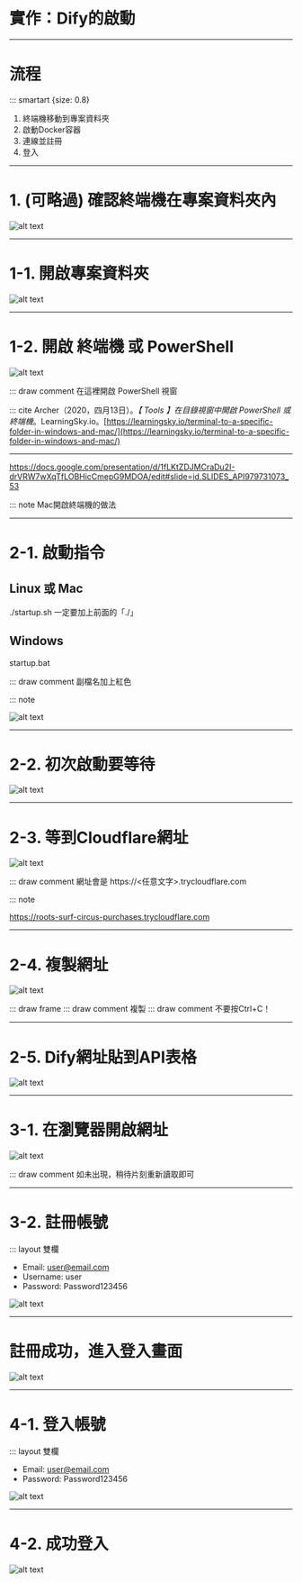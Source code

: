 # 實作：Dify的啟動

----

# 流程

::: smartart {size: 0.8}

1. 終端機移動到專案資料夾
2. 啟動Docker容器
3. 連線並註冊
4. 登入

----

# 1. (可略過) 確認終端機在專案資料夾內

![alt text](<3.Dify開關篇/1啟動/1. 在資料夾內 2025-04-27_20-30.png>)

----

# 1-1. 開啟專案資料夾

![alt text](<3.Dify開關篇/1啟動/在資料夾內 2025-04-27_20-31.png>)

----

# 1-2. 開啟 終端機 或 PowerShell

![alt text](<3.Dify開關篇/1啟動/右鍵 2025-04-27_20-32.png>)

::: draw comment 在這裡開啟 PowerShell 視窗

::: cite Archer（2020，四月13日）。*【 Tools 】在目錄視窗中開啟 PowerShell 或終端機*。LearningSky.io。[https://learningsky.io/terminal-to-a-specific-folder-in-windows-and-mac/](https://learningsky.io/terminal-to-a-specific-folder-in-windows-and-mac/)

----

https://docs.google.com/presentation/d/1fLKtZDJMCraDu2I-drVRW7wXqTfLOBHicCmepG9MDOA/edit#slide=id.SLIDES_API979731073_53

::: note Mac開啟終端機的做法

----

# 2-1. 啟動指令

## Linux 或 Mac

./startup.sh
一定要加上前面的「./」

## Windows

startup.bat

::: draw comment 副檔名加上紅色

::: note

![alt text](<3.Dify開關篇/1啟動/啟動 2025-04-27_20-34.png>)

----

# 2-2. 初次啟動要等待

![alt text](<3.Dify開關篇/1啟動/啟動 2025-04-27_20-35.png>)

----

# 2-3. 等到Cloudflare網址

![alt text](<3.Dify開關篇/1啟動/網址 2025-04-27_20-36.png>)

::: draw comment 網址會是 https://<任意文字>.trycloudflare.com 

::: note

https://roots-surf-circus-purchases.trycloudflare.com

---- 

# 2-4. 複製網址

![alt text](<3.Dify開關篇/1啟動/右鍵 複製 2025-04-27_20-38.png>)

::: draw frame
::: draw comment 複製
::: draw comment 不要按Ctrl+C！

----

# 2-5. Dify網址貼到API表格

![alt text](<3.Dify開關篇/1啟動/表格 2025-04-27_20-40.png>)

----

# 3-1. 在瀏覽器開啟網址

![alt text](<3.Dify開關篇/1啟動/開啟註冊 2025-04-27_20-41.png>)

::: draw comment 如未出現，稍待片刻重新讀取即可

----

# 3-2. 註冊帳號

::: layout 雙欄

- Email: user@email.com
- Username: user
- Password: Password123456

![alt text](<3.Dify開關篇/1啟動/帳號 2025-04-27_20-43.png>)

----

# 註冊成功，進入登入畫面

![alt text](<3.Dify開關篇/1啟動/進入登入畫面 2025-04-27_20-45.png>)

----

# 4-1. 登入帳號


::: layout 雙欄

- Email: user@email.com
- Password: Password123456

![alt text](<3.Dify開關篇/1啟動/登入 2025-04-27_20-46.png>)

----

# 4-2. 成功登入

![alt text](<3.Dify開關篇/1啟動/成功登入 2025-04-27_20-47.png>)